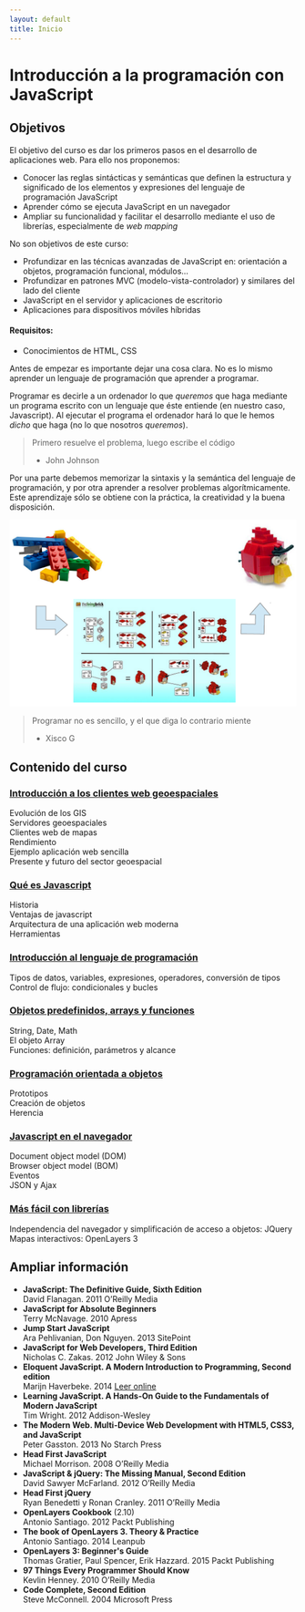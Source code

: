 ```yaml
---
layout: default
title: Inicio
---
```


# Introducción a la programación con JavaScript

## Objetivos
El objetivo del curso es dar los primeros pasos en el desarrollo de aplicaciones web. Para ello nos proponemos:

+ Conocer las reglas sintácticas y semánticas que definen la estructura y significado de los elementos y expresiones del lenguaje de programación JavaScript 
+ Aprender cómo se ejecuta JavaScript en un navegador  
+ Ampliar su funcionalidad y facilitar el desarrollo mediante el uso de librerías, especialmente de _web mapping_  

No son objetivos de este curso:

+ Profundizar en las técnicas avanzadas de JavaScript en: orientación a objetos, programación funcional, módulos...  
+ Profundizar en patrones MVC (modelo-vista-controlador) y similares del lado del cliente  
+ JavaScript en el servidor y aplicaciones de escritorio  
+ Aplicaciones para dispositivos móviles híbridas

#### Requisitos:

+ Conocimientos de HTML, CSS


Antes de empezar es importante dejar una cosa clara. No es lo mismo aprender un lenguaje de programación que aprender a programar.

Programar es decirle a un ordenador lo que _queremos_ que haga mediante un programa escrito con un lenguaje que éste entiende (en nuestro caso, Javascript). Al ejecutar el programa el ordenador hará lo que le hemos _dicho_ que haga (no lo que nosotros _queremos_).

  > Primero resuelve el problema, luego escribe el código  
  > - John Johnson

Por una parte debemos memorizar la sintaxis y la semántica del lenguaje de programación, y por otra aprender a resolver problemas algorítmicamente. Este aprendizaje sólo se obtiene con la práctica, la creatividad y la buena disposición.

![Programar](./images/programar.png)

  > Programar no es sencillo, y el que diga lo contrario miente  
  > - Xisco G


## Contenido del curso

### [Introducción a los clientes web geoespaciales](./modulo0/) 
Evolución de los GIS  
Servidores geoespaciales  
Clientes web de mapas  
Rendimiento  
Ejemplo aplicación web sencilla  
Presente y futuro del sector geoespacial  

### [Qué es Javascript](./modulo1/) 
Historia  
Ventajas de javascript  
Arquitectura de una aplicación web moderna  
Herramientas

### [Introducción al lenguaje de programación](./modulo2/)
Tipos de datos, variables, expresiones, operadores, conversión de tipos  
Control de flujo: condicionales y bucles

### [Objetos predefinidos, arrays y funciones](./modulo3/)
String, Date, Math  
El objeto Array  
Funciones: definición, parámetros y alcance

### [Programación orientada a objetos](./modulo4/)
Prototipos  
Creación de objetos  
Herencia  

### [Javascript en el navegador](./molulo5/)
Document object model (DOM)  
Browser object model (BOM)  
Eventos  
JSON y Ajax  

### [Más fácil con librerías](./modulo6/)
Independencia del navegador y simplificación de acceso a objetos: JQuery  
Mapas interactivos: OpenLayers 3


## Ampliar información
+ **JavaScript: The Definitive Guide, Sixth Edition**  
  David Flanagan. 2011 O’Reilly Media  
+ **JavaScript for Absolute Beginners**  
  Terry McNavage. 2010 Apress
+ **Jump Start JavaScript**  
  Ara Pehlivanian, Don Nguyen. 2013 SitePoint
+ **JavaScript for Web Developers, Third Edition**  
  Nicholas C. Zakas. 2012 John Wiley & Sons  
+ **Eloquent JavaScript. A Modern Introduction to Programming, Second edition**  
  Marijn Haverbeke. 2014 <a href="http://eloquentjavascript.net/" target="_blank">Leer online</a>  
+ **Learning JavaScript. A Hands-On Guide to the Fundamentals of Modern JavaScript**  
  Tim Wright. 2012 Addison-Wesley  
+ **The Modern Web. Multi-Device Web Development with HTML5, CSS3, and JavaScript**  
  Peter Gasston. 2013 No Starch Press  
+ **Head First JavaScript**  
  Michael Morrison. 2008 O’Reilly Media
+ **JavaScript & jQuery: The Missing Manual, Second Edition**  
  David Sawyer McFarland. 2012 O’Reilly Media  
+ **Head First jQuery**  
  Ryan Benedetti y Ronan Cranley. 2011 O’Reilly Media  
+ **OpenLayers Cookbook** (2.10)  
  Antonio Santiago. 2012 Packt Publishing  
+ **The book of OpenLayers 3. Theory & Practice**  
  Antonio Santiago. 2014 Leanpub  
+ **OpenLayers 3: Beginner's Guide**  
  Thomas Gratier, Paul Spencer, Erik Hazzard. 2015 Packt Publishing  
+ **97 Things Every Programmer Should Know**  
  Kevlin Henney. 2010 O’Reilly Media   
+ **Code Complete, Second Edition**  
  Steve McConnell. 2004 Microsoft Press   
